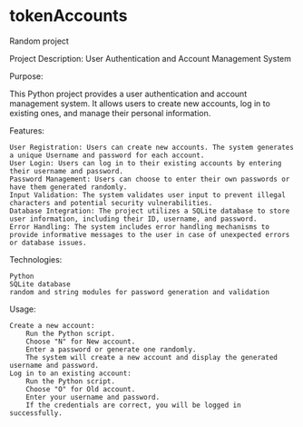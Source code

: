 # tokenAccounts
Random project

Project Description: User Authentication and Account Management System

Purpose:

This Python project provides a user authentication and account management system. It allows users to create new accounts, log in to existing ones, and manage their personal information.

Features:

    User Registration: Users can create new accounts. The system generates a unique Username and password for each account.
    User Login: Users can log in to their existing accounts by entering their username and password.
    Password Management: Users can choose to enter their own passwords or have them generated randomly.
    Input Validation: The system validates user input to prevent illegal characters and potential security vulnerabilities.
    Database Integration: The project utilizes a SQLite database to store user information, including their ID, username, and password.
    Error Handling: The system includes error handling mechanisms to provide informative messages to the user in case of unexpected errors or database issues.

Technologies:

    Python
    SQLite database
    random and string modules for password generation and validation

Usage:

    Create a new account:
        Run the Python script.
        Choose "N" for New account.
        Enter a password or generate one randomly.
        The system will create a new account and display the generated username and password.
    Log in to an existing account:
        Run the Python script.
        Choose "O" for Old account.
        Enter your username and password.
        If the credentials are correct, you will be logged in successfully.
